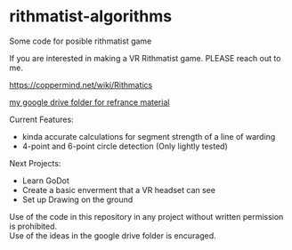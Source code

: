 # rithmatist-algorithms

Some code for posible rithmatist game

If you are interested in making a VR Rithmatist game. PLEASE reach out to me.

https://coppermind.net/wiki/Rithmatics

[my google drive folder for refrance material](https://drive.google.com/drive/folders/11vS7-naQlsVj-2IHczNegiYc6wZBVw4L?usp=sharing)

Current Features:
  - kinda accurate calculations for segment strength of a line of warding
  - 4-point and 6-point circle detection (Only lightly tested)

 Next Projects:
 -  Learn GoDot
 -  Create a basic enverment that a VR headset can see
 -  Set up Drawing on the ground
 


Use of the code in this repository in any project without written permission is prohibited.
<br>Use of the ideas in the google drive folder is encuraged.
